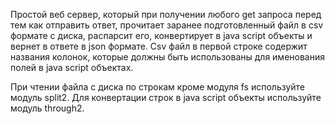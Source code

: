 Простой веб сервер, который при получении любого get запроса перед тем как отправить ответ, прочитает заранее подготовленный файл в csv формате с диска, распарсит его, конвертирует в java script объекты и вернет в ответе в json формате.
Csv файл в первой строке содержит названия колонок, которые должны быть использованы для именования полей в java script объектах.

При чтении файла с диска по строкам кроме модуля fs используйте модуль split2.
Для конвертации строк в java script объекты используйте модуль through2.

